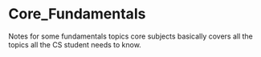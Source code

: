 # Core_Fundamentals
Notes for some fundamentals topics core subjects basically covers all the topics all the CS student needs to know.
